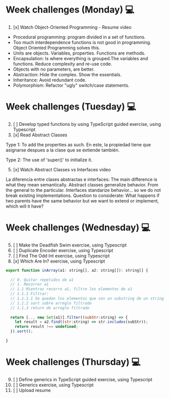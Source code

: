 # Week challenges (Monday) 💻
1. [x] Watch Object-Oriented Programming - Resume video
* Procedural programming: program divided in a set of functions.
* Too much interdependence functions is not good in programming. Object Oriented Programming solves this.
* Units are objects. Variables, properties. Functions are methods.
* Encapsulation: Is where everything is grouped.The variables and functions. Reduce complexity and re-use code.
* Objects with no parameters, are better.
* Abstraction: Hide the complex. Show the essentials.
* Inheritance: Avoid redundant code.
* Polymorphism: Refactor "ugly" switch/case statements.
# Week challenges (Tuesday) 💻
2. [ ] Develop typed functions by using TypeScript guided exercise, using Typescript
3. [x] Read Abstract Classes

Type 1: To add the properties as such. En este, la propiedad tiene que asignarse despues a la clase que se extiende también.

Type 2: The use of 'super()' to initialize it.

5. [x] Watch Abstract Classes vs Interfaces video

La diferencia entre clases abstractas e interfaces: The main difference is what they mean semantically.
Abstract classes generalize behavior. From the general to the particular.
Interfaces standarize behavior... so we do not break existing implementations.
Question to considerate: What happens if two parents have the same behavior but we want to extend or implement, which will it have?

# Week challenges (Wednesday) 💻
5. [ ] Make the Deadfish Swim exercise, using Typescript
6. [ ] Duplicate Encoder exercise, using Typescript
7. [ ] Find The Odd Int exercise, using Typescript
8. [x] Which Are In? exercise, using Typescript
```JavaScript
export function inArray(a1: string[], a2: string[]): string[] {
  
  // 0. Quitar repetidos de a1
  // 1. Recorrer a1
  // 1.1 Mientras recorro a1, filtro los elementos de a1
  // 1.1.1 Filtrar:
  // 1.1.1.1 Se quedan los elementos que son un substring de un string en a2
  // 1.1.2 sort sobre arreglo filtrado
  // 1.1.3 return de arreglo filtrado
  
  return [... new Set(a1)].filter((subStr:string) => {
    let result = a2.find((str:string) => str.includes(subStr));
    return result !== undefined;
  }).sort();
  
}
```

# Week challenges (Thursday) 💻
9. [ ] Define generics in TypeScript guided exercise, using Typescript
10. [ ] Generics exercise, using Typescript
11. [ ] Upload resume
